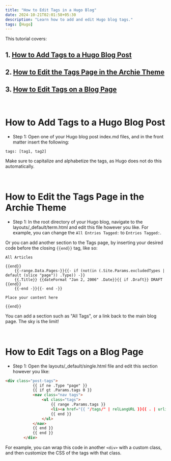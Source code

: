```yaml
---
title: "How to Edit Tags in a Hugo Blog"
date: 2024-10-21T02:01:58+05:30
description: "Learn how to add and edit Hugo blog tags."
tags: [Hugo]
---
```

This tutorial covers:

## 1. [How to Add Tags to a Hugo Blog Post](#1)

## 2. [How to Edit the Tags Page in the Archie Theme](#2)

## 3. [How to Edit Tags on a Blog Page](#3)

<br />

<h1 id="1">How to Add Tags to a Hugo Blog Post</h1>

* Step 1: Open one of your Hugo blog post index.md files, and in the front matter insert the following:

```
tags: [tag1, tag2]
```
Make sure to capitalize and alphabetize the tags, as Hugo does not do this automatically.

<br />

<h1 id="2">How to Edit the Tags Page in the Archie Theme</h1>

* Step 1: In the root directory of your Hugo blog, navigate to the layouts/_default/term.html and edit this file however you like. For example, you can change the `All Entries Tagged:` to `Entries Tagged:`.

Or you can add another section to the Tags page, by inserting your desired code before the closing `{{end}}` tag, like so:

```
All Articles

{{end}}
    {{-range.Data.Pages-}}{{- if (not(in (.Site.Params.excludedTypes | default (slice "page")) .Type)) -}}
    {{.Title}} {{dateFormat "Jan 2, 2006" .Date}}{{ if .Draft}} DRAFT {{end}}
    {{-end -}}{{- end -}}

Place your content here

{{end}}

```
You can add a section such as "All Tags", or a link back to the main blog page. The sky is the limit!

<br />

<h1 id="3">How to Edit Tags on a Blog Page</h1>

- Step 1: Open the layouts/_default/single.html file and edit this section however you like:

```html
<div class="post-tags">
			{{ if ne .Type "page" }}
			{{ if gt .Params.tags 0 }}
			<nav class="nav tags">
				<ul class="tags">
					{{ range .Params.tags }}
					<li><a href="{{ "/tags/" | relLangURL }}{{ . | urlize }}">{{ . }}</a></li>
					{{ end }}
				</ul>
			</nav>
			{{ end }}
			{{ end }}
		</div>
```

For example, you can wrap this code in another `<div>` with a custom class, and then customize the CSS of the tags with that class. 

<br />




